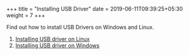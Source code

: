 +++
title = "Installing USB Driver"
date = 2019-06-11T09:39:25+05:30
weight = 7
+++


Find out how to install USB Drivers on Windows and Linux.

1. [Installing USB driver on Linux](/en/getting-started/installing-usb-driver/linux)
2. [Installing USB driver on Windows](/en/getting-started/installing-usb-driver/windows)